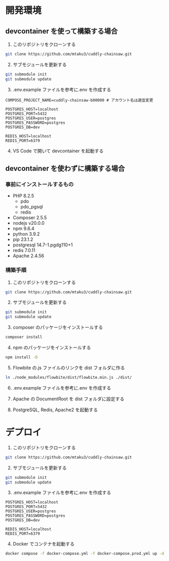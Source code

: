 # 開発環境

## devcontainer を使って構築する場合

1. このリポジトリをクローンする

```bash
git clone https://github.com/mtaku3/cuddly-chainsaw.git
```

2. サブモジュールを更新する

```bash
git submodule init
git submodule update
```

3. .env.example ファイルを参考に.env を作成する

```
COMPOSE_PROJECT_NAME=cuddly-chainsaw-b00000 # アカウント名は適宜変更

POSTGRES_HOST=localhost
POSTGRES_PORT=5432
POSTGRES_USER=postgres
POSTGRES_PASSWORD=postgres
POSTGRES_DB=dev

REDIS_HOST=localhost
REDIS_PORT=6379
```

4. VS Code で開いて devcontainer を起動する

## devcontainer を使わずに構築する場合

### 事前にインストールするもの

- PHP 8.2.5
  - pdo
  - pdo_pgsql
  - redis
- Composer 2.5.5
- nodejs v20.0.0
- npm 9.6.4
- python 3.9.2
- pip 23.1.2
- postgresql 14.7-1.pgdg110+1
- redis 7.0.11
- Apache 2.4.56

### 構築手順

1. このリポジトリをクローンする

```bash
git clone https://github.com/mtaku3/cuddly-chainsaw.git
```

2. サブモジュールを更新する

```bash
git submodule init
git submodule update
```

3. composer のパッケージをインストールする

```bash
composer install
```

4. npm のパッケージをインストールする

```bash
npm install -D
```

5. Flowbite の.js ファイルのリンクを dist フォルダに作る

```bash
ln ./node_modules/flowbite/dist/flowbite.min.js ./dist/
```

6. .env.example ファイルを参考に.env を作成する

7. Apache の DocumentRoot を dist フォルダに設定する

8. PostgreSQL, Redis, Apache2 を起動する

# デプロイ

1. このリポジトリをクローンする

```bash
git clone https://github.com/mtaku3/cuddly-chainsaw.git
```

2. サブモジュールを更新する

```bash
git submodule init
git submodule update
```

3. .env.example ファイルを参考に.env を作成する

```
POSTGRES_HOST=localhost
POSTGRES_PORT=5432
POSTGRES_USER=postgres
POSTGRES_PASSWORD=postgres
POSTGRES_DB=dev

REDIS_HOST=localhost
REDIS_PORT=6379
```

4. Docker でコンテナを起動する

```bash
docker compose -f docker-compose.yml -f docker-compose.prod.yml up -d
```
